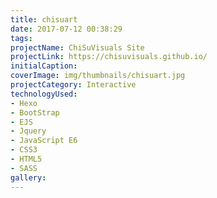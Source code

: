 ```yaml
---
title: chisuart
date: 2017-07-12 00:38:29
tags:
projectName: ChiSuVisuals Site
projectLink: https://chisuvisuals.github.io/
initialCaption:
coverImage: img/thumbnails/chisuart.jpg
projectCategory: Interactive
technologyUsed:
- Hexo
- BootStrap
- EJS
- Jquery
- JavaScript E6
- CSS3
- HTML5
- SASS
gallery:
---
```

